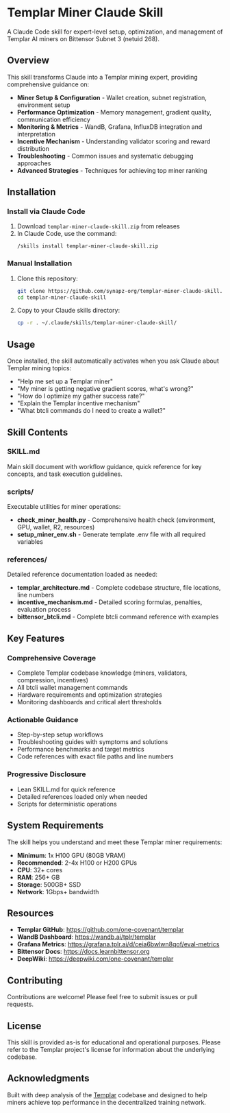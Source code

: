 # Templar Miner Claude Skill

A Claude Code skill for expert-level setup, optimization, and management of Templar AI miners on Bittensor Subnet 3 (netuid 268).

## Overview

This skill transforms Claude into a Templar mining expert, providing comprehensive guidance on:

- **Miner Setup & Configuration** - Wallet creation, subnet registration, environment setup
- **Performance Optimization** - Memory management, gradient quality, communication efficiency
- **Monitoring & Metrics** - WandB, Grafana, InfluxDB integration and interpretation
- **Incentive Mechanism** - Understanding validator scoring and reward distribution
- **Troubleshooting** - Common issues and systematic debugging approaches
- **Advanced Strategies** - Techniques for achieving top miner ranking

## Installation

### Install via Claude Code

1. Download `templar-miner-claude-skill.zip` from releases
2. In Claude Code, use the command:
   ```
   /skills install templar-miner-claude-skill.zip
   ```

### Manual Installation

1. Clone this repository:
   ```bash
   git clone https://github.com/synapz-org/templar-miner-claude-skill.git
   cd templar-miner-claude-skill
   ```

2. Copy to your Claude skills directory:
   ```bash
   cp -r . ~/.claude/skills/templar-miner-claude-skill/
   ```

## Usage

Once installed, the skill automatically activates when you ask Claude about Templar mining topics:

- "Help me set up a Templar miner"
- "My miner is getting negative gradient scores, what's wrong?"
- "How do I optimize my gather success rate?"
- "Explain the Templar incentive mechanism"
- "What btcli commands do I need to create a wallet?"

## Skill Contents

### SKILL.md
Main skill document with workflow guidance, quick reference for key concepts, and task execution guidelines.

### scripts/
Executable utilities for miner operations:
- **check_miner_health.py** - Comprehensive health check (environment, GPU, wallet, R2, resources)
- **setup_miner_env.sh** - Generate template .env file with all required variables

### references/
Detailed reference documentation loaded as needed:
- **templar_architecture.md** - Complete codebase structure, file locations, line numbers
- **incentive_mechanism.md** - Detailed scoring formulas, penalties, evaluation process
- **bittensor_btcli.md** - Complete btcli command reference with examples

## Key Features

### Comprehensive Coverage
- Complete Templar codebase knowledge (miners, validators, compression, incentives)
- All btcli wallet management commands
- Hardware requirements and optimization strategies
- Monitoring dashboards and critical alert thresholds

### Actionable Guidance
- Step-by-step setup workflows
- Troubleshooting guides with symptoms and solutions
- Performance benchmarks and target metrics
- Code references with exact file paths and line numbers

### Progressive Disclosure
- Lean SKILL.md for quick reference
- Detailed references loaded only when needed
- Scripts for deterministic operations

## System Requirements

The skill helps you understand and meet these Templar miner requirements:

- **Minimum**: 1x H100 GPU (80GB VRAM)
- **Recommended**: 2-4x H100 or H200 GPUs
- **CPU**: 32+ cores
- **RAM**: 256+ GB
- **Storage**: 500GB+ SSD
- **Network**: 1Gbps+ bandwidth

## Resources

- **Templar GitHub**: https://github.com/one-covenant/templar
- **WandB Dashboard**: https://wandb.ai/tplr/templar
- **Grafana Metrics**: https://grafana.tplr.ai/d/ceia6bwlwn8qof/eval-metrics
- **Bittensor Docs**: https://docs.learnbittensor.org
- **DeepWiki**: https://deepwiki.com/one-covenant/templar

## Contributing

Contributions are welcome! Please feel free to submit issues or pull requests.

## License

This skill is provided as-is for educational and operational purposes. Please refer to the Templar project's license for information about the underlying codebase.

## Acknowledgments

Built with deep analysis of the [Templar](https://github.com/one-covenant/templar) codebase and designed to help miners achieve top performance in the decentralized training network.
